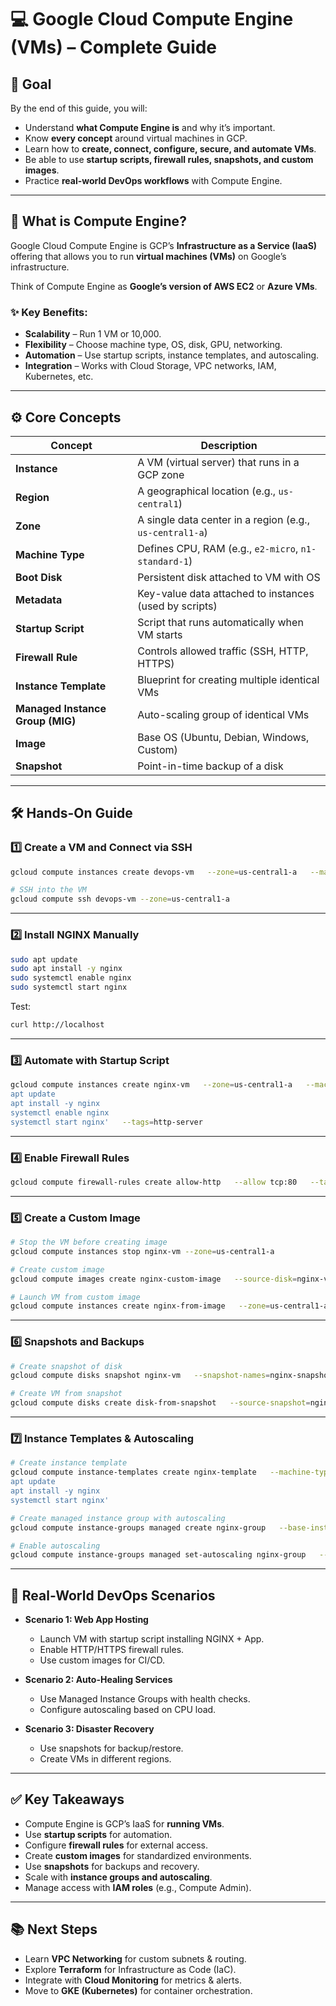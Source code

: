 # 💻 Google Cloud Compute Engine (VMs) – Complete Guide

## 🎯 Goal
By the end of this guide, you will:
- Understand **what Compute Engine is** and why it’s important.  
- Know **every concept** around virtual machines in GCP.  
- Learn how to **create, connect, configure, secure, and automate VMs**.  
- Be able to use **startup scripts, firewall rules, snapshots, and custom images**.  
- Practice **real-world DevOps workflows** with Compute Engine.  

---

## 🧱 What is Compute Engine?

Google Cloud Compute Engine is GCP’s **Infrastructure as a Service (IaaS)** offering that allows you to run **virtual machines (VMs)** on Google’s infrastructure.  

Think of Compute Engine as **Google’s version of AWS EC2** or **Azure VMs**.  

### ✨ Key Benefits:
- **Scalability** – Run 1 VM or 10,000.  
- **Flexibility** – Choose machine type, OS, disk, GPU, networking.  
- **Automation** – Use startup scripts, instance templates, and autoscaling.  
- **Integration** – Works with Cloud Storage, VPC networks, IAM, Kubernetes, etc.  

---

## ⚙️ Core Concepts

| Concept           | Description |
|------------------|-------------|
| **Instance**      | A VM (virtual server) that runs in a GCP zone |
| **Region**        | A geographical location (e.g., `us-central1`) |
| **Zone**          | A single data center in a region (e.g., `us-central1-a`) |
| **Machine Type**  | Defines CPU, RAM (e.g., `e2-micro`, `n1-standard-1`) |
| **Boot Disk**     | Persistent disk attached to VM with OS |
| **Metadata**      | Key-value data attached to instances (used by scripts) |
| **Startup Script**| Script that runs automatically when VM starts |
| **Firewall Rule** | Controls allowed traffic (SSH, HTTP, HTTPS) |
| **Instance Template** | Blueprint for creating multiple identical VMs |
| **Managed Instance Group (MIG)** | Auto-scaling group of identical VMs |
| **Image**         | Base OS (Ubuntu, Debian, Windows, Custom) |
| **Snapshot**      | Point-in-time backup of a disk |

---

## 🛠️ Hands-On Guide

### 1️⃣ Create a VM and Connect via SSH

```bash
gcloud compute instances create devops-vm   --zone=us-central1-a   --machine-type=e2-micro   --image-family=ubuntu-2004-lts   --image-project=ubuntu-os-cloud   --tags=http-server

# SSH into the VM
gcloud compute ssh devops-vm --zone=us-central1-a
```

---

### 2️⃣ Install NGINX Manually

```bash
sudo apt update
sudo apt install -y nginx
sudo systemctl enable nginx
sudo systemctl start nginx
```

Test:
```bash
curl http://localhost
```

---

### 3️⃣ Automate with Startup Script

```bash
gcloud compute instances create nginx-vm   --zone=us-central1-a   --machine-type=e2-micro   --image-family=ubuntu-2004-lts   --image-project=ubuntu-os-cloud   --metadata startup-script='#! /bin/bash
apt update
apt install -y nginx
systemctl enable nginx
systemctl start nginx'   --tags=http-server
```

---

### 4️⃣ Enable Firewall Rules

```bash
gcloud compute firewall-rules create allow-http   --allow tcp:80   --target-tags=http-server   --description="Allow HTTP traffic"   --direction=INGRESS   --priority=1000   --network=default
```

---

### 5️⃣ Create a Custom Image

```bash
# Stop the VM before creating image
gcloud compute instances stop nginx-vm --zone=us-central1-a

# Create custom image
gcloud compute images create nginx-custom-image   --source-disk=nginx-vm   --source-disk-zone=us-central1-a

# Launch VM from custom image
gcloud compute instances create nginx-from-image   --zone=us-central1-a   --machine-type=e2-micro   --image=nginx-custom-image   --tags=http-server
```

---

### 6️⃣ Snapshots and Backups

```bash
# Create snapshot of disk
gcloud compute disks snapshot nginx-vm   --snapshot-names=nginx-snapshot

# Create VM from snapshot
gcloud compute disks create disk-from-snapshot   --source-snapshot=nginx-snapshot   --zone=us-central1-a
```

---

### 7️⃣ Instance Templates & Autoscaling

```bash
# Create instance template
gcloud compute instance-templates create nginx-template   --machine-type=e2-micro   --tags=http-server   --metadata startup-script='#! /bin/bash
apt update
apt install -y nginx
systemctl start nginx'

# Create managed instance group with autoscaling
gcloud compute instance-groups managed create nginx-group   --base-instance-name=nginx   --template=nginx-template   --size=2   --zone=us-central1-a

# Enable autoscaling
gcloud compute instance-groups managed set-autoscaling nginx-group   --zone=us-central1-a   --max-num-replicas=5   --target-cpu-utilization=0.6
```

---

## 🧠 Real-World DevOps Scenarios

- **Scenario 1: Web App Hosting**  
  - Launch VM with startup script installing NGINX + App.  
  - Enable HTTP/HTTPS firewall rules.  
  - Use custom images for CI/CD.  

- **Scenario 2: Auto-Healing Services**  
  - Use Managed Instance Groups with health checks.  
  - Configure autoscaling based on CPU load.  

- **Scenario 3: Disaster Recovery**  
  - Use snapshots for backup/restore.  
  - Create VMs in different regions.  

---

## ✅ Key Takeaways

- Compute Engine is GCP’s IaaS for **running VMs**.  
- Use **startup scripts** for automation.  
- Configure **firewall rules** for external access.  
- Create **custom images** for standardized environments.  
- Use **snapshots** for backups and recovery.  
- Scale with **instance groups and autoscaling**.  
- Manage access with **IAM roles** (e.g., Compute Admin).  

---

## 📚 Next Steps

- Learn **VPC Networking** for custom subnets & routing.  
- Explore **Terraform** for Infrastructure as Code (IaC).  
- Integrate with **Cloud Monitoring** for metrics & alerts.  
- Move to **GKE (Kubernetes)** for container orchestration.  
